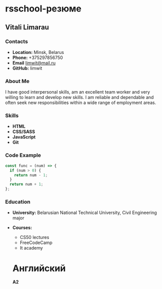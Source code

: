 # rsschool-резюме

## Vitali Limarau

### Contacts
* **Location:** Minsk, Belarus
* **Phone:** +375297856750
* **Email** limwit@mail.ru
* **GitHub:** limwit 

### About Me
I have good interpersonal skills, am an excellent team worker and very willing to learn and develop new skills.
I am reliable and dependable and often seek new responsibilities within a wide range of employment areas.

### Skills
* **HTML**
* **CSS/SASS**
* **JavaScript**
* **Git**

### Code Example
```javascript
const func = (num) => {
  if (num > 0) {
    return num - 1;
  }
  return num + 1;
};
```
### Education
* **University:**  Belarusian National Technical University, Civil Engineering major
* **Courses:**
  * CS50 lectures
  * FreeCodeCamp
  * It academy

  # Английский 
    **A2**

